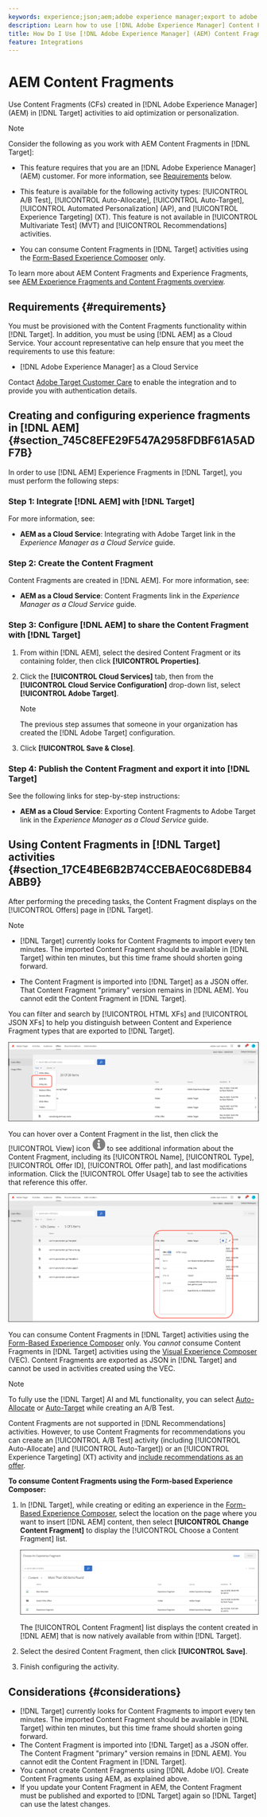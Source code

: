 ```yaml
---
keywords: experience;json;aem;adobe experience manager;export to adobe target;content fragments;fragments;CF
description: Learn how to use [!DNL Adobe Experience Manager] Content Fragments in [!DNL Adobe Target] activities.
title: How Do I Use [!DNL Adobe Experience Manager] (AEM) Content Fragments?
feature: Integrations
---
```

# AEM Content Fragments

Use Content Fragments (CFs) created in [!DNL Adobe Experience Manager] (AEM) in [!DNL Target] activities to aid optimization or personalization.

>[!NOTE]
>
>Consider the following as you work with AEM Content Fragments in [!DNL Target]:
> 
>* This feature requires that you are an [!DNL Adobe Experience Manager] (AEM) customer. For more information, see [Requirements](#section_AE6F0971E1574B3AA324003599B96E5A) below.
>* This feature is available for the following activity types: [!UICONTROL A/B Test], [!UICONTROL Auto-Allocate], [!UICONTROL Auto-Target], [!UICONTROL Automated Personalization] (AP), and [!UICONTROL Experience Targeting] (XT). This feature is not available in [!UICONTROL Multivariate Test] (MVT) and [!UICONTROL Recommendations] activities.
>
>* You can consume Content Fragments in [!DNL Target] activities using the [Form-Based Experience Composer](/help/main/c-experiences/form-experience-composer.md) only.

To learn more about AEM Content Fragments and Experience Fragments, see [AEM Experience Fragments and Content Fragments overview](/help/main/c-integrating-target-with-mac/aem/aem-experience-and-content-fragments.md).

## Requirements {#requirements}

You must be provisioned with the Content Fragments functionality within [!DNL Target]. In addition, you must be using [!DNL AEM] as a Cloud Service. Your account representative can help ensure that you meet the requirements to use this feature:

* [!DNL Adobe Experience Manager] as a Cloud Service 

Contact [Adobe Target Customer Care](/help/main/cmp-resources-and-contact-information.md#reference_ACA3391A00EF467B87930A450050077C) to enable the integration and to provide you with authentication details.

## Creating and configuring experience fragments in [!DNL AEM] {#section_745C8EFE29F547A2958FDBF61A5ADF7B}

In order to use [!DNL AEM] Experience Fragments in [!DNL Target], you must perform the following steps:

### Step 1: Integrate [!DNL AEM] with [!DNL Target]

For more information, see:

* **AEM as a Cloud Service**: Integrating with Adobe Target link in the *Experience Manager as a Cloud Service* guide. 

### Step 2: Create the Content Fragment

Content Fragments are created in [!DNL AEM]. For more information, see:

* **AEM as a Cloud Service**: Content Fragments link in the *Experience Manager as a Cloud Service* guide.

### Step 3: Configure [!DNL AEM] to share the Content Fragment with [!DNL Target]

1. From within [!DNL AEM], select the desired Content Fragment or its containing folder, then click **[!UICONTROL Properties]**.
2. Click the **[!UICONTROL Cloud Services]** tab, then from the **[!UICONTROL Cloud Service Configuration]** drop-down list, select **[!UICONTROL Adobe Target]**.

   >[!NOTE]
   >
   >The previous step assumes that someone in your organization has created the [!DNL Adobe Target] configuration.

3. Click **[!UICONTROL Save & Close]**.

### Step 4: Publish the Content Fragment and export it into [!DNL Target]

See the following links for step-by-step instructions:

* **AEM as a Cloud Service**: Exporting Content Fragments to Adobe Target link in the *Experience Manager as a Cloud Service* guide. 

## Using Content Fragments in [!DNL Target] activities {#section_17CE4BE6B2B74CCEBAE0C68DEB84ABB9}

After performing the preceding tasks, the Content Fragment displays on the [!UICONTROL Offers] page in [!DNL Target].

>[!NOTE]
>
>* [!DNL Target] currently looks for Content Fragments to import every ten minutes. The imported Content Fragment should be available in [!DNL Target] within ten minutes, but this time frame should shorten going forward.
>
>* The Content Fragment is imported into [!DNL Target] as a JSON offer. That Content Fragment "primary" version remains in [!DNL AEM]. You cannot edit the Content Fragment in [!DNL Target].

You can filter and search by [!UICONTROL HTML XFs] and [!UICONTROL JSON XFs] to help you distinguish between Content and Experience Fragment types that are exported to [!DNL Target].

![Filter by Experience Fragment types: HTML or JSON in the Target UI](/help/main/c-integrating-target-with-mac/aem/assets/fragment-types.png)

You can hover over a Content Fragment in the list, then click the [!UICONTROL View] icon ![Info icon](/help/main/c-integrating-target-with-mac/aem/assets/icon-info.png) to see additional information about the Content Fragment, including its [!UICONTROL Name], [!UICONTROL Type], [!UICONTROL Offer ID], [!UICONTROL Offer path], and last modifications information. Click the [!UICONTROL Offer Usage] tab to see the activities that reference this offer.

![Experience Fragment information pop-up](/help/main/c-integrating-target-with-mac/aem/assets/xf-info-popup.png)

You can consume Content Fragments in [!DNL Target] activities using the [Form-Based Experience Composer](/help/main/c-experiences/form-experience-composer.md) only. You *cannot* consume Content Fragments in [!DNL Target] activities using the [Visual Experience Composer](/help/main/c-experiences/c-visual-experience-composer/visual-experience-composer.md) (VEC). Content Fragments are exported as JSON in [!DNL Target] and cannot be used in activities created using the VEC.

>[!NOTE]
>
>To fully use the [!DNL Target] AI and ML functionality, you can select [Auto-Allocate](/help/main/c-activities/automated-traffic-allocation/automated-traffic-allocation.md#concept_A1407678796B4C569E94CBA8A9F7F5D4) or [Auto-Target](/help/main/c-activities/auto-target/auto-target-to-optimize.md) while creating an A/B Test.
>
>Content Fragments are not supported in [!DNL Recommendations] activities. However, to use Content Fragments for recommendations you can create an [!UICONTROL A/B Test] activity (including [!UICONTROL Auto-Allocate] and [!UICONTROL Auto-Target]) or an [!UICONTROL Experience Targeting] (XT) activity and [include recommendations as an offer](/help/main/c-recommendations/recommendations-as-an-offer.md). 

**To consume Content Fragments using the Form-based Experience Composer:**

1. In [!DNL Target], while creating or editing an experience in the [Form-Based Experience Composer](/help/main/c-experiences/form-experience-composer.md#task_FAC842A6535045B68B4C1AD3E657E56E), select the location on the page where you want to insert [!DNL AEM] content, then select **[!UICONTROL Change Content Fragment]** to display the [!UICONTROL Choose a Content Fragment] list.

   ![experience_fragment_list image](/help/main/c-integrating-target-with-mac/aem/assets/experience_fragment_list.png)

   The [!UICONTROL Content Fragment] list displays the content created in [!DNL AEM] that is now natively available from within [!DNL Target]. 

1. Select the desired Content Fragment, then click **[!UICONTROL Save]**. 
1. Finish configuring the activity.

## Considerations {#considerations}

* [!DNL Target] currently looks for Content Fragments to import every ten minutes. The imported Content Fragment should be available in [!DNL Target] within ten minutes, but this time frame should shorten going forward.
* The Content Fragment is imported into [!DNL Target] as a JSON offer. The Content Fragment "primary" version remains in [!DNL AEM]. You cannot edit the Content Fragment in [!DNL Target].
* You cannot create Content Fragments using [!DNL Adobe I/O]. Create Content Fragments using AEM, as explained above.
* If you update your Content Fragment in AEM, the Content Fragment must be published and exported to [!DNL Target] again so [!DNL Target] can use the latest changes.